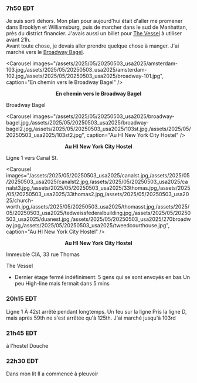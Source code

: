 ### 7h50 EDT
Je suis sorti dehors. Mon plan pour aujourd'hui était d'aller me promener dans Brooklyn et Williamsburg, puis de marcher dans le sud de Manhattan, près du district financier. J'avais aussi un billet pour [The Vessel](https://maps.app.goo.gl/oYYdVxT8DA6LqJ4D8) à utiliser avant 21h.  
Avant toute chose, je devais aller prendre quelque chose à manger. J'ai marché vers le [Broadway Bagel](https://maps.app.goo.gl/uHjNq2B3EVGGKStx8).

<Carousel
    images="/assets/2025/05/20250503_usa2025/amsterdam-103.jpg,/assets/2025/05/20250503_usa2025/amsterdam-102.jpg,/assets/2025/05/20250503_usa2025/broadway-101.jpg",
    caption="En chemin vers le Broadway Bagel"
/>
<p align="center"><b>En chemin vers le Broadway Bagel</b></p>

Broadway Bagel

<Carousel
    images="/assets/2025/05/20250503_usa2025/broadway-bagel.jpg,/assets/2025/05/20250503_usa2025/broadway-bagel2.jpg,/assets/2025/05/20250503_usa2025/103st.jpg,/assets/2025/05/20250503_usa2025/103st2.jpg",
    caption="Au HI New York City Hostel"
/>
<p align="center"><b>Au HI New York City Hostel</b></p>

Ligne 1 vers Canal St.

<Carousel
    images="/assets/2025/05/20250503_usa2025/canalst.jpg,/assets/2025/05/20250503_usa2025/canalst2.jpg,/assets/2025/05/20250503_usa2025/canalst3.jpg,/assets/2025/05/20250503_usa2025/33thomas.jpg,/assets/2025/05/20250503_usa2025/33thomas2.jpg,/assets/2025/05/20250503_usa2025/church-worth.jpg,/assets/2025/05/20250503_usa2025/thomasst.jpg,/assets/2025/05/20250503_usa2025/tedweissfederalbuilding.jpg,/assets/2025/05/20250503_usa2025/duanest.jpg,/assets/2025/05/20250503_usa2025/270broadway.jpg,/assets/2025/05/20250503_usa2025/tweedcourthouse.jpg",
    caption="Au HI New York City Hostel"
/>
<p align="center"><b>Au HI New York City Hostel</b></p>

Immeuble CIA, 33 rue Thomas

The Vessel
- Dernier étage fermé indéfiniment: 5 gens qui se sont envoyés en bas
Un peu High-line mais fermait dans 5 mins
### 20h15 EDT
Ligne 1 À 42st arrêté pendant longtemps. Un feu sur la ligne
Pris la ligne D, mais après 59th ne s'est arrêtée qu'à 125th. J'ai marché jusqu'à 103rd
### 21h45 EDT
à l'hostel
Douche
### 22h30 EDT
Dans mon lit
Il a commencé à pleuvoir
